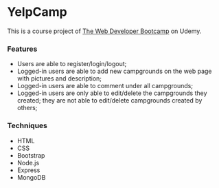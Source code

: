 # YelpCamp

This is a course project of [The Web Developer Bootcamp](https://www.udemy.com/course/the-web-developer-bootcamp/) on Udemy.

### Features
- Users are able to register/login/logout;
- Logged-in users are able to add new campgrounds on the web page with pictures and description;
- Logged-in users are able to comment under all campgrounds;
- Logged-in users are only able to edit/delete the campgrounds they created; they are not able to edit/delete campgrounds created by others;

### Techniques
- HTML
- CSS
- Bootstrap
- Node.js
- Express
- MongoDB
